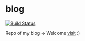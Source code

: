 # blog

[![Build Status](https://travis-ci.org/saltbo/blog.svg?branch=master)](https://travis-ci.org/saltbo/blog)

Repo of my blog → Welcome [visit](https://saltbo.cn)  :)
